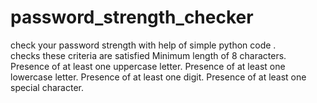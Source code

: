 # password_strength_checker
check your password strength with help of simple python code .  
checks these criteria are satisfied
Minimum length of 8 characters.
Presence of at least one uppercase letter.
Presence of at least one lowercase letter.
Presence of at least one digit.
Presence of at least one special character.

